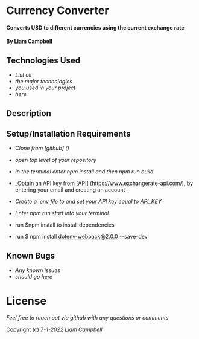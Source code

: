 # Currency Converter

#### Converts USD to different currencies using the current exchange rate

#### By Liam Campbell

## Technologies Used

* _List all_
* _the major technologies_
* _you used in your project_
* _here_

## Description

## Setup/Installation Requirements

* _Clone from [github] ()_
* _open top level of your repository_
* _In the terminal enter npm install and then npm run build_
* _Obtain an API key from [API] (https://www.exchangerate-api.com/), by entering your email and creating an account _
* _Create a .env file to and set your API key equal to API_KEY_
* _Enter npm run start into your terminal._

* run $npm install to install dependencies
* run $ npm install dotenv-webpack@2.0.0 --save-dev

## Known Bugs

* _Any known issues_
* _should go here_

# License 

_Feel free to reach out via github with any questions or comments_

[Copyright](LICENSE) (c) _7-1-2022_ _Liam Campbell_